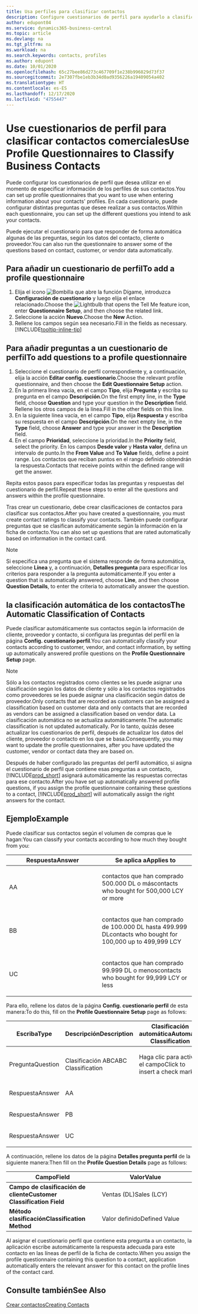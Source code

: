 ```yaml
---
title: Usa perfiles para clasificar contactos
description: Configure cuestionarios de perfil para ayudarlo a clasificar sus contactos comerciales
author: edupont04
ms.service: dynamics365-business-central
ms.topic: article
ms.devlang: na
ms.tgt_pltfrm: na
ms.workload: na
ms.search.keywords: contacts, profiles
ms.author: edupont
ms.date: 10/01/2020
ms.openlocfilehash: 65c27bee86d273c467709f1e238b996829d73f37
ms.sourcegitcommit: 2e7307fbe1eb3b34d0ad9356226a19409054a402
ms.translationtype: HT
ms.contentlocale: es-ES
ms.lasthandoff: 12/17/2020
ms.locfileid: "4755447"
---
```

# <a name="use-profile-questionnaires-to-classify-business-contacts"></a><span data-ttu-id="ba77b-103">Use cuestionarios de perfil para clasificar contactos comerciales</span><span class="sxs-lookup"><span data-stu-id="ba77b-103">Use Profile Questionnaires to Classify Business Contacts</span></span>
<span data-ttu-id="ba77b-104">Puede configurar los cuestionarios de perfil que desea utilizar en el momento de especificar información de los perfiles de sus contactos.</span><span class="sxs-lookup"><span data-stu-id="ba77b-104">You can set up profile questionnaires that you want to use when entering information about your contacts' profiles.</span></span> <span data-ttu-id="ba77b-105">En cada cuestionario, puede configurar distintas preguntas que desee realizar a sus contactos.</span><span class="sxs-lookup"><span data-stu-id="ba77b-105">Within each questionnaire, you can set up the different questions you intend to ask your contacts.</span></span>  

<span data-ttu-id="ba77b-106">Puede ejecutar el cuestionario para que responder de forma automática algunas de las preguntas, según los datos del contacto, cliente o proveedor.</span><span class="sxs-lookup"><span data-stu-id="ba77b-106">You can also run the questionnaire to answer some of the questions based on contact, customer, or vendor data automatically.</span></span>  

## <a name="to-add-a-profile-questionnaire"></a><span data-ttu-id="ba77b-107">Para añadir un cuestionario de perfil</span><span class="sxs-lookup"><span data-stu-id="ba77b-107">To add a profile questionnaire</span></span>
1.  <span data-ttu-id="ba77b-108">Elija el icono ![Bombilla que abre la función Dígame](media/ui-search/search_small.png "Dígame qué desea hacer"), introduzca **Configuración de cuestionario** y luego elija el enlace relacionado.</span><span class="sxs-lookup"><span data-stu-id="ba77b-108">Choose the ![Lightbulb that opens the Tell Me feature](media/ui-search/search_small.png "Tell me what you want to do") icon, enter **Questionnaire Setup**, and then choose the related link.</span></span>  
2.  <span data-ttu-id="ba77b-109">Seleccione la acción **Nuevo**.</span><span class="sxs-lookup"><span data-stu-id="ba77b-109">Choose the **New** Action.</span></span>  
3.  <span data-ttu-id="ba77b-110">Rellene los campos según sea necesario.</span><span class="sxs-lookup"><span data-stu-id="ba77b-110">Fill in the fields as necessary.</span></span> [!INCLUDE[tooltip-inline-tip](includes/tooltip-inline-tip_md.md)]  

## <a name="to-add-questions-to-a-profile-questionnaire"></a><span data-ttu-id="ba77b-111">Para añadir preguntas a un cuestionario de perfil</span><span class="sxs-lookup"><span data-stu-id="ba77b-111">To add questions to a profile questionnaire</span></span>
1.  <span data-ttu-id="ba77b-112">Seleccione el cuestionario de perfil correspondiente y, a continuación, elija la acción **Editar config. cuestionario**.</span><span class="sxs-lookup"><span data-stu-id="ba77b-112">Choose the relevant profile questionnaire, and then choose the **Edit Questionnaire Setup** action.</span></span>  
2.  <span data-ttu-id="ba77b-113">En la primera línea vacía, en el campo **Tipo**, elija **Pregunta** y escriba su pregunta en el campo **Descripción**.</span><span class="sxs-lookup"><span data-stu-id="ba77b-113">On the first empty line, in the **Type** field, choose **Question** and type your question in the **Description** field.</span></span> <span data-ttu-id="ba77b-114">Rellene los otros campos de la línea.</span><span class="sxs-lookup"><span data-stu-id="ba77b-114">Fill in the other fields on this line.</span></span>  
3.  <span data-ttu-id="ba77b-115">En la siguiente línea vacía, en el campo **Tipo**, elija **Respuesta** y escriba su respuesta en el campo **Descripción**.</span><span class="sxs-lookup"><span data-stu-id="ba77b-115">On the next empty line, in the **Type** field, choose **Answer** and type your answer in the **Description** field.</span></span>  
4.  <span data-ttu-id="ba77b-116">En el campo **Prioridad**, seleccione la prioridad.</span><span class="sxs-lookup"><span data-stu-id="ba77b-116">In the **Priority** field, select the priority.</span></span> <span data-ttu-id="ba77b-117">En los campos **Desde valor** y **Hasta valor**, defina un intervalo de punto.</span><span class="sxs-lookup"><span data-stu-id="ba77b-117">In the **From Value** and **To Value** fields, define a point range.</span></span> <span data-ttu-id="ba77b-118">Los contactos que reciban puntos en el rango definido obtendrán la respuesta.</span><span class="sxs-lookup"><span data-stu-id="ba77b-118">Contacts that receive points within the defined range will get the answer.</span></span>  

<span data-ttu-id="ba77b-119">Repita estos pasos para especificar todas las preguntas y respuestas del cuestionario de perfil.</span><span class="sxs-lookup"><span data-stu-id="ba77b-119">Repeat these steps to enter all the questions and answers within the profile questionnaire.</span></span>

<span data-ttu-id="ba77b-120">Tras crear un cuestionario, debe crear clasificaciones de contactos para clasificar sus contactos.</span><span class="sxs-lookup"><span data-stu-id="ba77b-120">After you have created a questionnaire, you must create contact ratings to classify your contacts.</span></span> <span data-ttu-id="ba77b-121">También puede configurar preguntas que se clasifican automáticamente según la información en la ficha de contacto.</span><span class="sxs-lookup"><span data-stu-id="ba77b-121">You can also set up questions that are rated automatically based on information in the contact card.</span></span>  

> [!NOTE]
> <span data-ttu-id="ba77b-122">Si especifica una pregunta que el sistema responde de forma automática, seleccione <STRONG>Línea</STRONG> y, a continuación, <STRONG>Detalles pregunta</STRONG> para especificar los criterios para responder a la pregunta automáticamente.</span><span class="sxs-lookup"><span data-stu-id="ba77b-122">If you enter a question that is automatically answered, choose <STRONG>Line</STRONG>, and then choose <STRONG>Question Details</STRONG>, to enter the criteria to automatically answer the question.</span></span>

## <a name="the-automatic-classification-of-contacts"></a><span data-ttu-id="ba77b-123">la clasificación automática de los contactos</span><span class="sxs-lookup"><span data-stu-id="ba77b-123">The Automatic Classification of Contacts</span></span>
<span data-ttu-id="ba77b-124">Puede clasificar automáticamente sus contactos según la información de cliente, proveedor y contacto, si configura las preguntas del perfil en la página **Config. cuestionario perfil**.</span><span class="sxs-lookup"><span data-stu-id="ba77b-124">You can automatically classify your contacts according to customer, vendor, and contact information, by setting up automatically answered profile questions on the **Profile Questionnaire Setup** page.</span></span>  

> [!NOTE]
> <span data-ttu-id="ba77b-125">Sólo a los contactos registrados como clientes se les puede asignar una clasificación según los datos de cliente y sólo a los contactos registrados como proveedores se les puede asignar una clasificación según datos de proveedor.</span><span class="sxs-lookup"><span data-stu-id="ba77b-125">Only contacts that are recorded as customers can be assigned a classification based on customer data and only contacts that are recorded as vendors can be assigned a classification based on vendor data.</span></span> <span data-ttu-id="ba77b-126">La clasificación automática no se actualiza automáticamente.</span><span class="sxs-lookup"><span data-stu-id="ba77b-126">The automatic classification is not updated automatically.</span></span> <span data-ttu-id="ba77b-127">Por lo tanto, quizás desee actualizar los cuestionarios de perfil, después de actualizar los datos del cliente, proveedor o contacto en los que se basa.</span><span class="sxs-lookup"><span data-stu-id="ba77b-127">Consequently, you may want to update the profile questionnaires, after you have updated the customer, vendor or contact data they are based on.</span></span>  

<span data-ttu-id="ba77b-128">Después de haber configurado las preguntas del perfil automático, si asigna el cuestionario de perfil que contiene esas preguntas a un contacto, [!INCLUDE[prod_short](includes/prod_short.md)] asignará automáticamente las respuestas correctas para ese contacto.</span><span class="sxs-lookup"><span data-stu-id="ba77b-128">After you have set up automatically answered profile questions, if you assign the profile questionnaire containing these questions to a contact, [!INCLUDE[prod_short](includes/prod_short.md)] will automatically assign the right answers for the contact.</span></span>  

## <a name="example"></a><span data-ttu-id="ba77b-129">Ejemplo</span><span class="sxs-lookup"><span data-stu-id="ba77b-129">Example</span></span>
<span data-ttu-id="ba77b-130">Puede clasificar sus contactos según el volumen de compras que le hagan:</span><span class="sxs-lookup"><span data-stu-id="ba77b-130">You can classify your contacts according to how much they bought from you:</span></span>

<table>
<colgroup>
<col style="width: 50%" />
<col style="width: 50%" />
</colgroup>
<thead>
<tr class="header">
<th><span data-ttu-id="ba77b-131"><strong>Respuesta</strong></span><span class="sxs-lookup"><span data-stu-id="ba77b-131"><strong>Answer</strong></span></span></th>
<th><span data-ttu-id="ba77b-132"><strong>Se aplica a</strong></span><span class="sxs-lookup"><span data-stu-id="ba77b-132"><strong>Applies to</strong></span></span></th>
</tr>
</thead>
<tbody>
<tr class="odd">
<td><p><span data-ttu-id="ba77b-133">A</span><span class="sxs-lookup"><span data-stu-id="ba77b-133">A</span></span></p></td>
<td><p><span data-ttu-id="ba77b-134">contactos que han comprado 500.000 DL o más</span><span class="sxs-lookup"><span data-stu-id="ba77b-134">contacts who bought for 500,000 LCY or more</span></span></p></td>
</tr>
<tr class="even">
<td><p><span data-ttu-id="ba77b-135">B</span><span class="sxs-lookup"><span data-stu-id="ba77b-135">B</span></span></p></td>
<td><p><span data-ttu-id="ba77b-136">contactos que han comprado de 100.000 DL hasta 499.999 DL</span><span class="sxs-lookup"><span data-stu-id="ba77b-136">contacts who bought for 100,000 up to 499,999 LCY</span></span></p></td>
</tr>
<tr class="odd">
<td><p><span data-ttu-id="ba77b-137">U</span><span class="sxs-lookup"><span data-stu-id="ba77b-137">C</span></span></p></td>
<td><p><span data-ttu-id="ba77b-138">contactos que han comprado 99.999 DL o menos</span><span class="sxs-lookup"><span data-stu-id="ba77b-138">contacts who bought for 99,999 LCY or less</span></span></p></td>
</tr>
</tbody>
</table>

<span data-ttu-id="ba77b-139">Para ello, rellene los datos de la página **Config. cuestionario perfil** de esta manera:</span><span class="sxs-lookup"><span data-stu-id="ba77b-139">To do this, fill on the **Profile Questionnaire Setup** page as follows:</span></span>


<table>
<colgroup>
<col style="width: 20%" />
<col style="width: 20%" />
<col style="width: 20%" />
<col style="width: 20%" />
<col style="width: 20%" />
</colgroup>
<thead>
<tr class="header">
<th><span data-ttu-id="ba77b-140"><strong>Escriba</strong></span><span class="sxs-lookup"><span data-stu-id="ba77b-140"><strong>Type</strong></span></span></th>
<th><span data-ttu-id="ba77b-141"><strong>Descripción</strong></span><span class="sxs-lookup"><span data-stu-id="ba77b-141"><strong>Description</strong></span></span></th>
<th><span data-ttu-id="ba77b-142"><strong>Clasificación automática</strong></span><span class="sxs-lookup"><span data-stu-id="ba77b-142"><strong>Automatic Classification</strong></span></span></th>
<th><span data-ttu-id="ba77b-143"><strong>Desde valor</strong></span><span class="sxs-lookup"><span data-stu-id="ba77b-143"><strong>From Value</strong></span></span></th>
<th><span data-ttu-id="ba77b-144"><strong>Hasta valor</strong></span><span class="sxs-lookup"><span data-stu-id="ba77b-144"><strong>To Value</strong></span></span></th>
</tr>
</thead>
<tbody>
<tr class="odd">
<td><p><span data-ttu-id="ba77b-145">Pregunta</span><span class="sxs-lookup"><span data-stu-id="ba77b-145">Question</span></span></p></td>
<td><p><span data-ttu-id="ba77b-146">Clasificación ABC</span><span class="sxs-lookup"><span data-stu-id="ba77b-146">ABC Classification</span></span></p></td>
<td><p><span data-ttu-id="ba77b-147">Haga clic para activar el campo</span><span class="sxs-lookup"><span data-stu-id="ba77b-147">Click to insert a check mark</span></span></p></td>
<td><p> </p></td>
<td><p> </p></td>
</tr>
<tr class="even">
<td><p><span data-ttu-id="ba77b-148">Respuesta</span><span class="sxs-lookup"><span data-stu-id="ba77b-148">Answer</span></span></p></td>
<td><p><span data-ttu-id="ba77b-149">A</span><span class="sxs-lookup"><span data-stu-id="ba77b-149">A</span></span></p></td>
<td><p> </p></td>
<td><p><span data-ttu-id="ba77b-150">500.000</span><span class="sxs-lookup"><span data-stu-id="ba77b-150">500,000</span></span></p></td>
<td><p> </p></td>
</tr>
<tr class="odd">
<td><p><span data-ttu-id="ba77b-151">Respuesta</span><span class="sxs-lookup"><span data-stu-id="ba77b-151">Answer</span></span></p></td>
<td><p><span data-ttu-id="ba77b-152">P</span><span class="sxs-lookup"><span data-stu-id="ba77b-152">B</span></span></p></td>
<td><p> </p></td>
<td><p><span data-ttu-id="ba77b-153">100,000</span><span class="sxs-lookup"><span data-stu-id="ba77b-153">100,000</span></span></p></td>
<td><p><span data-ttu-id="ba77b-154">499,999</span><span class="sxs-lookup"><span data-stu-id="ba77b-154">499,999</span></span></p></td>
</tr>
<tr class="even">
<td><p><span data-ttu-id="ba77b-155">Respuesta</span><span class="sxs-lookup"><span data-stu-id="ba77b-155">Answer</span></span></p></td>
<td><p><span data-ttu-id="ba77b-156">U</span><span class="sxs-lookup"><span data-stu-id="ba77b-156">C</span></span></p></td>
<td><p> </p></td>
<td><p> </p></td>
<td><p><span data-ttu-id="ba77b-157">99,999</span><span class="sxs-lookup"><span data-stu-id="ba77b-157">99,999</span></span></p></td>
</tr>
</tbody>
</table>

<span data-ttu-id="ba77b-158">A continuación, rellene los datos de la página **Detalles pregunta perfil** de la siguiente manera:</span><span class="sxs-lookup"><span data-stu-id="ba77b-158">Then fill on the **Profile Question Details** page as follows:</span></span>
<table>
<colgroup>
<col style="width: 50%" />
<col style="width: 50%" />
</colgroup>
<thead>
<tr class="header">
<th><span data-ttu-id="ba77b-159"><strong>Campo</strong></span><span class="sxs-lookup"><span data-stu-id="ba77b-159"><strong>Field</strong></span></span></th>
<th><span data-ttu-id="ba77b-160"><strong>Valor</strong></span><span class="sxs-lookup"><span data-stu-id="ba77b-160"><strong>Value</strong></span></span></th>
</tr>
</thead>
<tbody>
<tr>
<td><span data-ttu-id="ba77b-161"><strong>Campo de clasificación de cliente</strong></span><span class="sxs-lookup"><span data-stu-id="ba77b-161"><strong>Customer Classification Field</strong></span></span></td>
<td><span data-ttu-id="ba77b-162"><emphasis>Ventas (DL)</emphasis></span><span class="sxs-lookup"><span data-stu-id="ba77b-162"><emphasis>Sales (LCY)</emphasis></span></span></td>
</tr>
<tr>
<td><span data-ttu-id="ba77b-163"><strong>Método clasificación</strong></span><span class="sxs-lookup"><span data-stu-id="ba77b-163"><strong>Classification Method</strong></span></span></td>
<td><span data-ttu-id="ba77b-164"><emphasis>Valor definido</emphasis></span><span class="sxs-lookup"><span data-stu-id="ba77b-164"><emphasis>Defined Value</emphasis></span></span></td>
</tr>
</tbody>
</table>

<span data-ttu-id="ba77b-165">Al asignar el cuestionario perfil que contiene esta pregunta a un contacto, la aplicación escribe automáticamente la respuesta adecuada para este contacto en las líneas de perfil de la ficha de contacto.</span><span class="sxs-lookup"><span data-stu-id="ba77b-165">When you assign the profile questionnaire containing this question to a contact, application automatically enters the relevant answer for this contact on the profile lines of the contact card.</span></span>

## <a name="see-also"></a><span data-ttu-id="ba77b-166">Consulte también</span><span class="sxs-lookup"><span data-stu-id="ba77b-166">See Also</span></span>
[<span data-ttu-id="ba77b-167">Crear contactos</span><span class="sxs-lookup"><span data-stu-id="ba77b-167">Creating Contacts</span></span>](marketing-create-contact-companies.md)  
